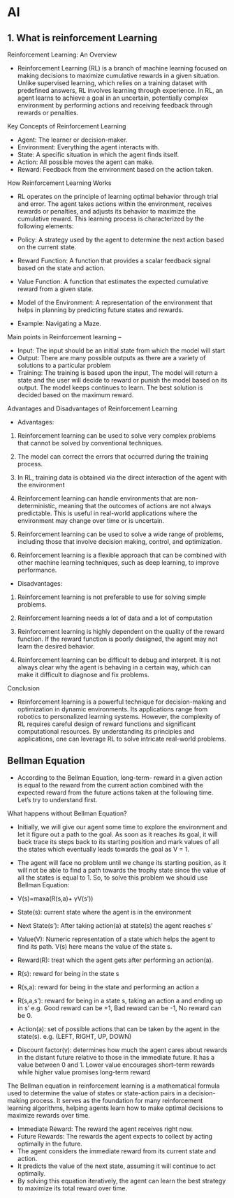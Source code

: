 # AI

## 1. What is reinforcement Learning

Reinforcement Learning: An Overview
- Reinforcement Learning (RL) is a branch of machine learning focused on making decisions to maximize cumulative rewards in a given situation. Unlike supervised learning, which relies on a training dataset with predefined answers, RL involves learning through experience. In RL, an agent learns to achieve a goal in an uncertain, potentially complex environment by performing actions and receiving feedback through rewards or penalties.

Key Concepts of Reinforcement Learning
- Agent: The learner or decision-maker.
- Environment: Everything the agent interacts with.
- State: A specific situation in which the agent finds itself.
- Action: All possible moves the agent can make.
- Reward: Feedback from the environment based on the action taken.
  
How Reinforcement Learning Works
- RL operates on the principle of learning optimal behavior through trial and error. The agent takes actions within the environment, receives rewards or penalties, and adjusts its behavior to maximize the cumulative reward. This learning process is characterized by the following elements:

- Policy: A strategy used by the agent to determine the next action based on the current state.
- Reward Function: A function that provides a scalar feedback signal based on the state and action.
- Value Function: A function that estimates the expected cumulative reward from a given state.
- Model of the Environment: A representation of the environment that helps in planning by predicting future states and rewards.
- Example: Navigating a Maze. 


Main points in Reinforcement learning – 
- Input: The input should be an initial state from which the model will start
- Output: There are many possible outputs as there are a variety of solutions to a particular problem
- Training: The training is based upon the input, The model will return a state and the user will decide to reward or punish the model based on its output.
The model keeps continues to learn.
The best solution is decided based on the maximum reward.


Advantages and Disadvantages of Reinforcement Learning
- Advantages:
1. Reinforcement learning can be used to solve very complex problems that cannot be solved by conventional techniques.

2. The model can correct the errors that occurred during the training process. 

3. In RL, training data is obtained via the direct interaction of the agent with the environment

4. Reinforcement learning can handle environments that are non-deterministic, meaning that the outcomes of actions are not always predictable. This is useful in real-world applications where the environment may change over time or is uncertain.

5. Reinforcement learning can be used to solve a wide range of problems, including those that involve decision making, control, and optimization.

6. Reinforcement learning is a flexible approach that can be combined with other machine learning techniques, such as deep learning, to improve performance.

- Disadvantages:
1. Reinforcement learning is not preferable to use for solving simple problems.

2. Reinforcement learning needs a lot of data and a lot of computation

3. Reinforcement learning is highly dependent on the quality of the reward function. If the reward function is poorly designed, the agent may not learn the desired behavior.

4. Reinforcement learning can be difficult to debug and interpret. It is not always clear why the agent is behaving in a certain way, which can make it difficult to diagnose and fix problems.

Conclusion
- Reinforcement learning is a powerful technique for decision-making and optimization in dynamic environments. Its applications range from robotics to personalized learning systems. However, the complexity of RL requires careful design of reward functions and significant computational resources. By understanding its principles and applications, one can leverage RL to solve intricate real-world problems.




## Bellman Equation 
- According to the Bellman Equation, long-term- reward in a given action is equal to the reward from the current action combined with the expected reward from the future actions taken at the following time. Let’s try to understand first.

What happens without Bellman Equation?

- Initially, we will give our agent some time to explore the environment and let it figure out a path to the goal. As soon as it reaches its goal, it will back trace its steps back to its starting position and mark values of all the states which eventually leads towards the goal as V = 1.

- The agent will face no problem until we change its starting position, as it will not be able to find a path towards the trophy state since the value of all the states is equal to 1. So, to solve this problem we should use Bellman Equation:

- V(s)=maxa(R(s,a)+ γV(s’))

- State(s): current state where the agent is in the environment
- Next State(s’): After taking action(a) at state(s) the agent reaches s’
- Value(V): Numeric representation of a state which helps the agent to find its path. V(s) here means the value of the state s.
- Reward(R): treat which the agent gets after performing an action(a).

- R(s): reward for being in the state s
- R(s,a): reward for being in the state and performing an action a
- R(s,a,s’): reward for being in a state s, taking an action a and ending up in s’
e.g. Good reward can be +1, Bad reward can be -1, No reward can be 0.

- Action(a): set of possible actions that can be taken by the agent in the state(s). e.g. (LEFT, RIGHT, UP, DOWN)

- Discount factor(γ): determines how much the agent cares about rewards in the distant future relative to those in the immediate future. It has a value between 0 and 1. Lower value encourages short–term rewards while higher value promises long-term reward


The Bellman equation in reinforcement learning is a mathematical formula used to determine the value of states or state-action pairs in a decision-making process. It serves as the foundation for many reinforcement learning algorithms, helping agents learn how to make optimal decisions to maximize rewards over time.
- Immediate Reward: The reward the agent receives right now.
- Future Rewards: The rewards the agent expects to collect by acting optimally in the future.
- The agent considers the immediate reward from its current state and action.
- It predicts the value of the next state, assuming it will continue to act optimally.
- By solving this equation iteratively, the agent can learn the best strategy to maximize its total reward over time.
